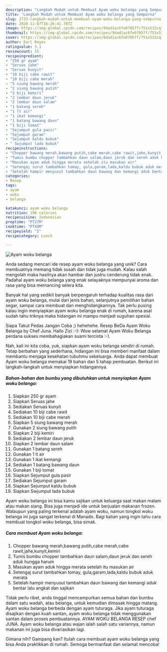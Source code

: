 ```yaml
---
description: "Langkah Mudah untuk Membuat Ayam woku belanga yang Sempurna"
title: "Langkah Mudah untuk Membuat Ayam woku belanga yang Sempurna"
slug: 2733-langkah-mudah-untuk-membuat-ayam-woku-belanga-yang-sempurna
date: 2020-11-07T16:26:41.707Z
image: https://img-global.cpcdn.com/recipes/9dad1ac6fe07057f/751x532cq70/ayam-woku-belanga-foto-resep-utama.jpg
thumbnail: https://img-global.cpcdn.com/recipes/9dad1ac6fe07057f/751x532cq70/ayam-woku-belanga-foto-resep-utama.jpg
cover: https://img-global.cpcdn.com/recipes/9dad1ac6fe07057f/751x532cq70/ayam-woku-belanga-foto-resep-utama.jpg
author: Earl Reyes
ratingvalue: 3.1
reviewcount: 15
recipeingredient:
- "250 gr ayam"
- "Seruas jahe"
- "Seruas kunyit"
- "10 biji cabe rawit"
- "10 biji cabe merah"
- "5 siung bawang merah"
- "2 siung bawang putih"
- "2 biji kemiri"
- "2 lembar daun jeruk"
- "2 lembar daun salam"
- "1 batang sereh"
- "1 lt air"
- "1 ikat kemangi"
- "1 batang bawang daun"
- "1 biji tomat"
- "Sejumput gula pasir"
- "Sejumput garam"
- "Sejumput kaldu bubuk"
- " Swjumput lada bubuk"
recipeinstructions:
- "Chopper bawang merah,bawang putih,cabe merah,cabe rawit,jahe,kunyit,kemiri"
- "Tumis bumbu chopper tambahkan daun salam,daun jeruk dan sereh aduk hungga harum"
- "Masukan ayam aduk hingga merata setelah itu masukan air"
- "Setengaj surut tambahkan tomay, gula,garam,lada,kaldu bubuk aduk merata"
- "Setelah hampir menyusut tambahkan daun bawang dan kemangi aduk bentar lalu angkat dan sajikan"
categories:
- Resep
tags:
- ayam
- woku
- belanga

katakunci: ayam woku belanga 
nutrition: 190 calories
recipecuisine: Indonesian
preptime: "PT27M"
cooktime: "PT49M"
recipeyield: "2"
recipecategory: Lunch

---
```



![Ayam woku belanga](https://img-global.cpcdn.com/recipes/9dad1ac6fe07057f/751x532cq70/ayam-woku-belanga-foto-resep-utama.jpg)

Anda sedang mencari ide resep ayam woku belanga yang unik? Cara membuatnya memang tidak susah dan tidak juga mudah. Kalau salah mengolah maka hasilnya akan hambar dan justru cenderung tidak enak. Padahal ayam woku belanga yang enak selayaknya mempunyai aroma dan rasa yang bisa memancing selera kita.

Banyak hal yang sedikit banyak berpengaruh terhadap kualitas rasa dari ayam woku belanga, mulai dari jenis bahan, selanjutnya pemilihan bahan segar, sampai cara membuat dan menghidangkannya. Tak perlu pusing kalau ingin menyiapkan ayam woku belanga enak di rumah, karena asal sudah tahu triknya maka hidangan ini mampu menjadi suguhan spesial.

Siapa Takut Pedas Jangan Coba ;) hehehehe. Resep BeDa Ayam Woku Belanga by Chef Juna. Hallo Zizi :-): Wow selamat Ayam Woku Belanga perdana sukses membahagiakan suami tercinta :-).


Nah, kali ini kita coba, yuk, siapkan ayam woku belanga sendiri di rumah. Tetap berbahan yang sederhana, hidangan ini bisa memberi manfaat dalam membantu menjaga kesehatan tubuhmu sekeluarga. Anda dapat membuat Ayam woku belanga memakai 19 bahan dan 5 tahap pembuatan. Berikut ini langkah-langkah untuk menyiapkan hidangannya.

<!--inarticleads1-->

##### Bahan-bahan dan bumbu yang dibutuhkan untuk menyiapkan Ayam woku belanga:

1. Siapkan 250 gr ayam
1. Siapkan Seruas jahe
1. Sediakan Seruas kunyit
1. Sediakan 10 biji cabe rawit
1. Sediakan 10 biji cabe merah
1. Siapkan 5 siung bawang merah
1. Gunakan 2 siung bawang putih
1. Siapkan 2 biji kemiri
1. Sediakan 2 lembar daun jeruk
1. Siapkan 2 lembar daun salam
1. Gunakan 1 batang sereh
1. Gunakan 1 lt air
1. Gunakan 1 ikat kemangi
1. Sediakan 1 batang bawang daun
1. Gunakan 1 biji tomat
1. Siapkan Sejumput gula pasir
1. Sediakan Sejumput garam
1. Siapkan Sejumput kaldu bubuk
1. Siapkan  Swjumput lada bubuk


Ayam woku belanga ini bisa kamu sajikan untuk keluarga saat makan malam atau makan siang. Bisa juga menjadi ide untuk berjualan makanan frozen. Walaupun yang paling terkenal adalah ayam woku, namun tongkol woku belanga ini juga sangat terkenal di Manado. Bagi kalian yang ingin tahu cara membuat tongkol woku belanga, bisa simak. 

<!--inarticleads2-->

##### Cara membuat Ayam woku belanga:

1. Chopper bawang merah,bawang putih,cabe merah,cabe rawit,jahe,kunyit,kemiri
1. Tumis bumbu chopper tambahkan daun salam,daun jeruk dan sereh aduk hungga harum
1. Masukan ayam aduk hingga merata setelah itu masukan air
1. Setengaj surut tambahkan tomay, gula,garam,lada,kaldu bubuk aduk merata
1. Setelah hampir menyusut tambahkan daun bawang dan kemangi aduk bentar lalu angkat dan sajikan


Tidak perlu ribet, anda tinggal mencampurkan semua bahan dan bumbu dalam satu wadah, atau belanga, untuk kemudian dimasak hingga matang. Ayam woku belanga berbeda dengan ayam tuturaga. Jika ayam tuturaga disajikan dengan kuah santan, ayam woku belanga tidak menggunakan santan dalam proses pembuatannya. AYAM WOKU BELANGA RESEP chef JUNA. Ayam woku belanga atau wajan ialah salah satu variannya, namun makanan ini juga bisa divariasikan lagi. 

Gimana nih? Gampang kan? Itulah cara membuat ayam woku belanga yang bisa Anda praktikkan di rumah. Semoga bermanfaat dan selamat mencoba!
